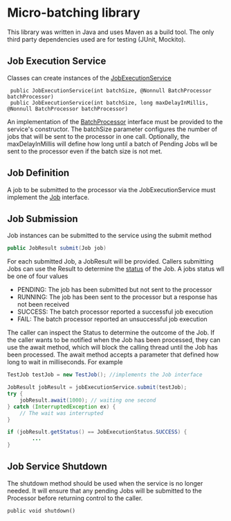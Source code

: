 # Micro-batching library
This library was written in Java and uses Maven as a build tool.  The only third party dependencies used are for
testing (JUnit, Mockito).

## Job Execution Service
Classes can create instances of the [JobExecutionService](src/main/java/org/csea/job/JobExecutionService.java)

```
 public JobExecutionService(int batchSize, @Nonnull BatchProcessor batchProcessor)
 public JobExecutionService(int batchSize, long maxDelayInMillis, @Nonnull BatchProcessor batchProcessor)
```
An implementation of the [BatchProcessor](src/main/java/org/csea/job/BatchProcessor.java) interface must be provided to the service's constructor.
The batchSize parameter configures the number of jobs that will be sent to
the processor in one call.  Optionally, the maxDelayInMillis will define how long until
a batch of Pending Jobs wll be sent to the processor even if the batch size is not met.

## Job Definition
A job to be submitted to the processor via the JobExecutionService must implement the
[Job](src/main/java/org/csea/job/Job.java) interface.

## Job Submission
Job instances can be submitted to the service using the submit method

```java
public JobResult submit(Job job)
```
For each submitted Job, a JobResult will be provided.  Callers submitting Jobs can
use the Result to determine the [status](src/main/java/org/csea/job/JobExecutionStatus.java) of the Job.  A jobs status wll be one of four values
- PENDING: The job has been submitted but not sent to the processor
- RUNNING: The job has been sent to the processor but a response has not been received
- SUCCESS: The batch processor reported a successful job execution
- FAIL: The batch processor reported an unsuccessful job execution

The caller can inspect the Status to determine the outcome of the Job.  If the caller wants to be notified when
the Job has been processed, they can use the await method, which will block the calling thread until the Job
has been processed.  The await method accepts a parameter that defined how long to wait in milliseconds.  For example

```java
TestJob testJob = new TestJob(); //implements the Job interface

JobResult jobResult = jobExecutionService.submit(testJob);
try {
    jobResult.await(1000); // waiting one second
} catch (InterruptedException ex) {
    // The wait was interrupted
}

if (jobResult.getStatus() == JobExecutionStatus.SUCCESS) {
        ...
}

```

## Job Service Shutdown
The shutdown method should be used when the service is no longer needed.  It will ensure that any pending Jobs will
be submitted to the Processor before returning control to the caller.

```
public void shutdown()
```
